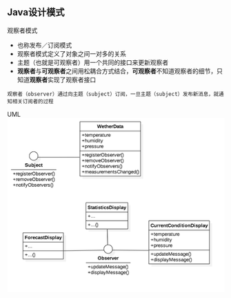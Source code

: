 ## Java设计模式
观察者模式
* 也称发布／订阅模式<br>
* 观察者模式定义了对象之间一对多的关系<br>
* 主题（也就是可观察者）用一个共同的接口来更新观察者<br>
* **观察者**与**可观察者**之间用松耦合方式结合，**可观察者**不知道观察者的细节，只知道**观察者**实现了观察者接口<br>
```
观察者（observer）通过向主题（subject）订阅，一旦主题（subject）发布新消息，就通知相关订阅者的过程
```
UML<br>
![GitHub set up](https://github.com/DarrenChen138/Yogeyiis/blob/master/Observer.png?raw=true)
